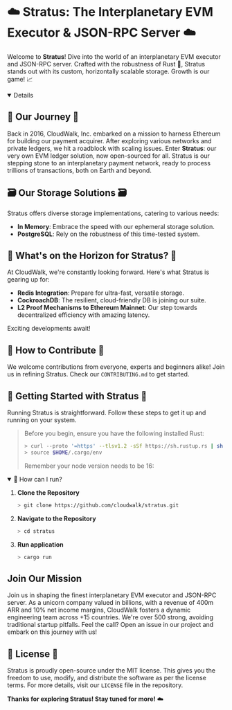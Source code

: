 # ☁️ Stratus: The Interplanetary EVM Executor & JSON-RPC Server ☁️

Welcome to **Stratus**! Dive into the world of an interplanetary EVM executor and JSON-RPC server. Crafted with the robustness of Rust 🦀, Stratus stands out with its custom, horizontally scalable storage. Growth is our game! 📈
<details open>

## 🚀 Our Journey 🚀

Back in 2016, CloudWalk, Inc. embarked on a mission to harness Ethereum for building our payment acquirer. After exploring various networks and private ledgers, we hit a roadblock with scaling issues. Enter **Stratus**: our very own EVM ledger solution, now open-sourced for all. Stratus is our stepping stone to an interplanetary payment network, ready to process trillions of transactions, both on Earth and beyond.

## 🗃️ Our Storage Solutions 🗃️

Stratus offers diverse storage implementations, catering to various needs:

- **In Memory**: Embrace the speed with our ephemeral storage solution.
- **PostgreSQL**: Rely on the robustness of this time-tested system.

## 🌌 What's on the Horizon for Stratus? 🌌

At CloudWalk, we're constantly looking forward. Here's what Stratus is gearing up for:

- **Redis Integration**: Prepare for ultra-fast, versatile storage.
- **CockroachDB**: The resilient, cloud-friendly DB is joining our suite.
- **L2 Proof Mechanisms to Ethereum Mainnet**: Our step towards decentralized efficiency with amazing latency.

Exciting developments await!

## 🤲 How to Contribute 🤲

We welcome contributions from everyone, experts and beginners alike! Join us in refining Stratus. Check our `CONTRIBUTING.md` to get started.

## 🚀 Getting Started with Stratus 🚀

Running Stratus is straightforward. Follow these steps to get it up and running on your system.

> Before you begin, ensure you have the following installed Rust:
>
> ```bash
>> curl --proto '=https' --tlsv1.2 -sSf https://sh.rustup.rs | sh
>> source $HOME/.cargo/env
>```
> Remember your node version needs to be 16:

<details open>
<summary>📌 How can I run?</summary>

1. **Clone the Repository**
   ```bash
   > git clone https://github.com/cloudwalk/stratus.git
   ```

2. **Navigate to the Repository**
   ```bash
   > cd stratus
   ```

3. **Run application**
   ```bash
   > cargo run
   ```


</details>


## Join Our Mission 

Join us in shaping the finest interplanetary EVM executor and JSON-RPC server. As a unicorn company valued in billions, with a revenue of 400m ARR and 10% net income margins, CloudWalk fosters a dynamic engineering team across +15 countries. We're over 500 strong, avoiding traditional startup pitfalls. Feel the call? Open an issue in our project and embark on this journey with us!

## 📜 License 📜

Stratus is proudly open-source under the MIT license. This gives you the freedom to use, modify, and distribute the software as per the license terms. For more details, visit our `LICENSE` file in the repository.

**Thanks for exploring Stratus! Stay tuned for more!** ☁️
